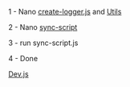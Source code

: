 1 - Nano [create-logger.js](https://github.com/IzzatZuhari/Bitburner/blob/main/create-logger.js) and [Utils](https://github.com/IzzatZuhari/Bitburner/blob/main/utils.js)

2 - Nano [sync-script](https://github.com/IzzatZuhari/Bitburner/blob/main/sync-script.js)

3 - run sync-script.js

4 - Done



[Dev.js](https://github.com/IzzatZuhari/Bitburner/blob/main/dev.js)
